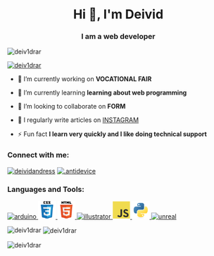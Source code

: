 <h1 align="center">Hi 👋, I'm Deivid</h1>
<h3 align="center">I am a web developer</h3>

<p align="left"> <img src="https://komarev.com/ghpvc/?username=deiv1drar&label=Profile%20views&color=0e75b6&style=flat" alt="deiv1drar" /> </p>

<p align="left"> <a href="https://github.com/ryo-ma/github-profile-trophy"><img src="https://github-profile-trophy.vercel.app/?username=deiv1drar" alt="deiv1drar" /></a> </p>

- 🔭 I’m currently working on **VOCATIONAL FAIR**

- 🌱 I’m currently learning **learning about web programming**

- 👯 I’m looking to collaborate on **FORM**

- 📝 I regularly write articles on [INSTAGRAM](INSTAGRAM)

- ⚡ Fun fact **I learn very quickly and I like doing technical support**

<h3 align="left">Connect with me:</h3>
<p align="left">
<a href="https://instagram.com/deividandress" target="blank"><img align="center" src="https://raw.githubusercontent.com/rahuldkjain/github-profile-readme-generator/master/src/images/icons/Social/instagram.svg" alt="deividandress" height="30" width="40" /></a>
<a href="https://discord.gg/.antidevice" target="blank"><img align="center" src="https://raw.githubusercontent.com/rahuldkjain/github-profile-readme-generator/master/src/images/icons/Social/discord.svg" alt=".antidevice" height="30" width="40" /></a>
</p>

<h3 align="left">Languages and Tools:</h3>
<p align="left"> <a href="https://www.arduino.cc/" target="_blank" rel="noreferrer"> <img src="https://cdn.worldvectorlogo.com/logos/arduino-1.svg" alt="arduino" width="40" height="40"/> </a> <a href="https://www.w3schools.com/css/" target="_blank" rel="noreferrer"> <img src="https://raw.githubusercontent.com/devicons/devicon/master/icons/css3/css3-original-wordmark.svg" alt="css3" width="40" height="40"/> </a> <a href="https://www.w3.org/html/" target="_blank" rel="noreferrer"> <img src="https://raw.githubusercontent.com/devicons/devicon/master/icons/html5/html5-original-wordmark.svg" alt="html5" width="40" height="40"/> </a> <a href="https://www.adobe.com/in/products/illustrator.html" target="_blank" rel="noreferrer"> <img src="https://www.vectorlogo.zone/logos/adobe_illustrator/adobe_illustrator-icon.svg" alt="illustrator" width="40" height="40"/> </a> <a href="https://developer.mozilla.org/en-US/docs/Web/JavaScript" target="_blank" rel="noreferrer"> <img src="https://raw.githubusercontent.com/devicons/devicon/master/icons/javascript/javascript-original.svg" alt="javascript" width="40" height="40"/> </a> <a href="https://www.python.org" target="_blank" rel="noreferrer"> <img src="https://raw.githubusercontent.com/devicons/devicon/master/icons/python/python-original.svg" alt="python" width="40" height="40"/> </a> <a href="https://unrealengine.com/" target="_blank" rel="noreferrer"> <img src="https://raw.githubusercontent.com/kenangundogan/fontisto/036b7eca71aab1bef8e6a0518f7329f13ed62f6b/icons/svg/brand/unreal-engine.svg" alt="unreal" width="40" height="40"/> </a> </p>

<p><img align="left" src="https://github-readme-stats.vercel.app/api/top-langs?username=deiv1drar&show_icons=true&locale=en&layout=compact" alt="deiv1drar" /></p>

<p>&nbsp;<img align="center" src="https://github-readme-stats.vercel.app/api?username=deiv1drar&show_icons=true&locale=en" alt="deiv1drar" /></p>

<p><img align="center" src="https://github-readme-streak-stats.herokuapp.com/?user=deiv1drar&" alt="deiv1drar" /></p>
